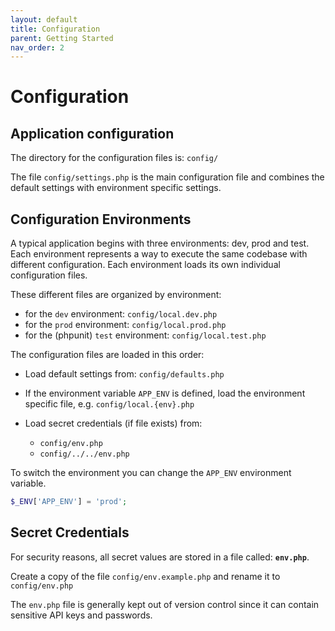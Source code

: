 ```yaml
---
layout: default
title: Configuration
parent: Getting Started
nav_order: 2
---
```


# Configuration

## Application configuration 

The directory for the configuration files is: `config/`

The file `config/settings.php` is the main configuration file and combines 
the default settings with environment specific settings. 

## Configuration Environments 

A typical application begins with three environments: dev, prod and test. 
Each environment represents a way to execute the same codebase with 
different configuration. Each environment 
loads its own individual configuration files. 

These different files are organized by environment:

* for the `dev` environment: `config/local.dev.php`
* for the `prod` environment: `config/local.prod.php`
* for the (phpunit) `test` environment: `config/local.test.php`

The configuration files are loaded in this order:

* Load default settings from: `config/defaults.php`

* If the environment variable `APP_ENV` is defined, 
load the environment specific file, e.g. `config/local.{env}.php`

* Load secret credentials (if file exists) from:
    * `config/env.php`
    * `config/../../env.php`

To switch the environment you can change the `APP_ENV` environment variable.

```php
$_ENV['APP_ENV'] = 'prod';
```

## Secret Credentials

For security reasons, all secret values 
are stored in a file called: **`env.php`**.

Create a copy of the file `config/env.example.php` and rename it to `config/env.php`

The `env.php` file is generally kept out of version control 
since it can contain sensitive API keys and passwords.
 
